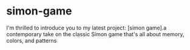 # simon-game
I'm thrilled to introduce you to my latest project: [simon game].a contemporary take on the classic Simon game that's all about memory, colors, and patterns
